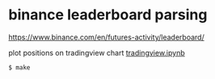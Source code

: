 # binance leaderboard parsing
https://www.binance.com/en/futures-activity/leaderboard/

plot positions on tradingview chart [tradingview.ipynb](./tradingview.ipynb)

```commandline
$ make
```
